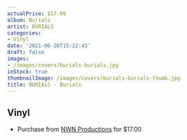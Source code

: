 ```yaml
---
actualPrice: $17.00
album: Burials
artist: BURIALS
categories:
- Vinyl
date: '2021-06-26T15:22:43'
draft: false
images:
- /images/covers/burials-burials.jpg
inStock: true
thumbnailImage: /images/covers/burials-burials-thumb.jpg
title: BURIALS - Burials
---
```


## Vinyl
* Purchase from [NWN Productions](http://shop.nwnprod.com/index.php?route=product/product&path=75&product_id=3710&sort=pd.name&order=ASC) for $17.00
